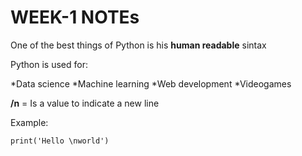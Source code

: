 # WEEK-1 NOTEs

One of the best things of Python is his **human readable** sintax

Python is used for:

*Data science
*Machine learning
*Web development
*Videogames

**/n**  =  Is a value to indicate a new line

Example:

```
print('Hello \nworld')
```
